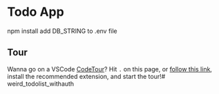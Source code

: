 # Todo App

npm install
add DB_STRING to .env file

## Tour

Wanna go on a VSCode [CodeTour](https://marketplace.visualstudio.com/items?itemName=vsls-contrib.codetour)? Hit `.` on this page, or [follow this link](https://github.dev/RascalTwo/todo-list-express), install the recommended extension, and start the tour!# weird_todolist_withauth
